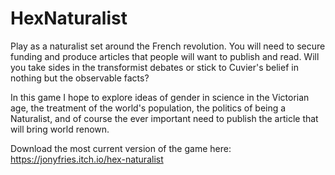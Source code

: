 # HexNaturalist

Play as a naturalist set around the French revolution.  You will need to secure funding and produce articles that people will want to publish and read. Will you take sides in the transformist debates or stick to Cuvier's belief in nothing but the observable facts? 

In this game I hope to explore ideas of gender in science in the Victorian age, the treatment of the world's population, the politics of being a Naturalist, and of course the ever important need to publish the article that will bring world renown. 

Download the most current version of the game here: https://jonyfries.itch.io/hex-naturalist
